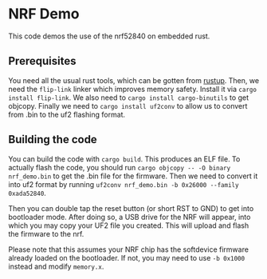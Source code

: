 # NRF Demo
This code demos the use of the nrf52840 on embedded rust.

## Prerequisites
You need all the usual rust tools, which can be gotten from [rustup](https://rustup.rs).
Then, we need the `flip-link` linker which improves memory safety. Install it via
`cargo install flip-link`. We also need to `cargo install cargo-binutils` to get
objcopy. Finally we need to `cargo install uf2conv` to allow us to convert from .bin to
the uf2 flashing format.

## Building the code
You can build the code with `cargo build`. This produces an ELF file.
To actually flash the code, you should run `cargo objcopy -- -O binary nrf_demo.bin` to
get the .bin file for the firmware. Then we need to convert it into uf2 format by
running `uf2conv nrf_demo.bin -b 0x26000 --family 0xada52840`.

Then you can double tap the reset button (or short RST to GND) to get into bootloader
mode. After doing so, a USB drive for the NRF will appear, into which you may copy your
UF2 file you created. This will upload and flash the firmware to the nrf.

Please note that this assumes your NRF chip has the softdevice firmware already loaded
on the bootloader. If not, you may need to use `-b 0x1000` instead and modify 
`memory.x`.
